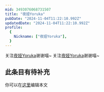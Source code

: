 ```yaml
---
mid: 3493076068731507
title: "夜娅Yoruka"
pubDate: "2024-11-04T11:22:10.992Z"
updatedDate: "2024-11-04T11:22:10.992Z"
profile:
  {
    Nickname: ["夜娅Yoruka"],
  }
---
```


关注[夜娅Yoruka](https://space.bilibili.com/3493076068731507)谢谢喵~ 关注[夜娅Yoruka](https://space.bilibili.com/3493076068731507)谢谢喵~

## 此条目有待补充
你可以在[这里](https://github.com/Yuhanawa/VTuber.ICU-Content/edit/master/v/夜娅Yoruka/index.md)编辑本文
